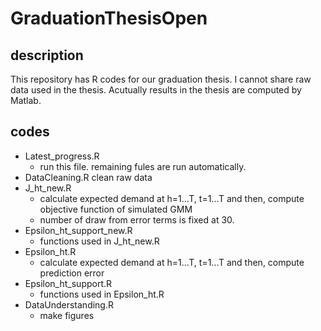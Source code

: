# GraduationThesisOpen

## description
This repository has R codes for our graduation thesis. I cannot share raw data used in the thesis. Acutually results in the thesis are computed by Matlab.

## codes

- Latest_progress.R
  - run this file. remaining fules are run automatically.
- DataCleaning.R
   clean raw data
- J_ht_new.R 
  - calculate expected demand at h=1...T, t=1...T and then, compute objective function of simulated GMM 
  - number of draw from error terms is fixed at 30.
- Epsilon_ht_support_new.R
  - functions used in J_ht_new.R
- Epsilon_ht.R
  - calculate expected demand at h=1...T, t=1...T and then, compute prediction error 
- Epsilon_ht_support.R
  - functions used in Epsilon_ht.R
- DataUnderstanding.R
  - make figures
